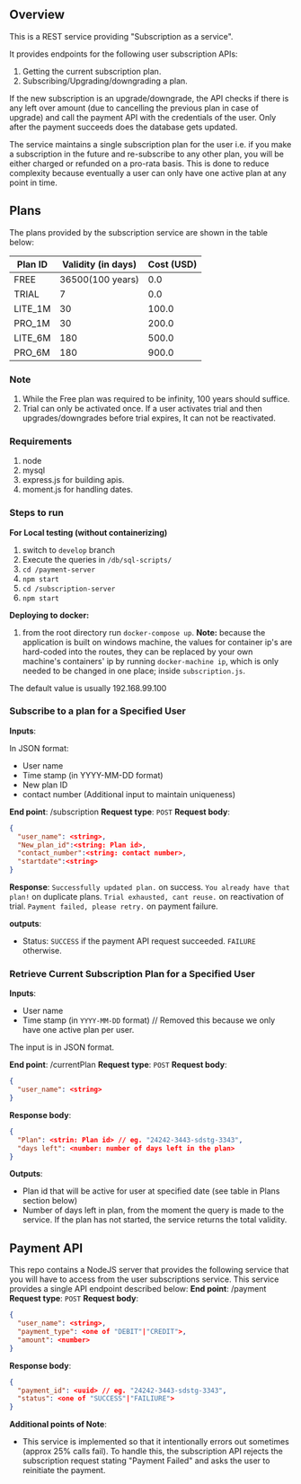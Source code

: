 
## Overview

This is a REST service providing "Subscription as a service".

It provides endpoints for the following user subscription APIs:

1. Getting the current subscription plan.
2. Subscribing/Upgrading/downgrading a plan. 

If the new subscription is an upgrade/downgrade, the API checks if there is any left over amount (due to cancelling the previous plan in case of upgrade)
 and call the payment API with the credentials of the user. Only after the payment succeeds does the database gets updated.

The service maintains a single subscription plan for the user i.e. if you make a subscription in the future and re-subscribe to any other plan,
you will be either charged or refunded on a pro-rata basis. This is done to reduce complexity because eventually a user can only have one 
active plan at any point in time.

##  Plans 

The plans provided by the subscription service are shown in the table below:

| Plan ID     | Validity (in days) | Cost (USD) 
| ----------- | ------------------ | -----------   
| FREE	      | 36500(100 years)	 | 0.0
| TRIAL	      | 7				   | 0.0
| LITE_1M	  | 30				   | 100.0
| PRO_1M	  | 30				   | 200.0
| LITE_6M	  | 180				   | 500.0
| PRO_6M	  | 180				   | 900.0

### Note
1. While the Free plan was required to be infinity, 100 years should suffice.
2. Trial can only be activated once. If a user activates trial and then upgrades/downgrades before trial expires, It can not be reactivated.


### Requirements

1. node
2. mysql
3. express.js for building apis.  
4. moment.js for handling dates.

### Steps to run

**For Local testing (without containerizing)**

1. switch to ```develop``` branch 
2. Execute the queries in ```/db/sql-scripts/```
3. ```cd /payment-server```
4. ```npm start```
5. ```cd /subscription-server```
6. ```npm start``` 

**Deploying to docker:**

1. from the root directory run ```docker-compose up```.
**Note:** because the application is built on windows machine, the values for container ip's are hard-coded into the routes, they can be replaced by your own machine's
containers' ip by running ```docker-machine ip```, which is only needed to be changed in one place; inside ```subscription.js```.

The default value is usually 192.168.99.100

###  Subscribe to a plan for a Specified User

**Inputs**:

In JSON format:

- User name
- Time stamp (in YYYY-MM-DD format)
- New plan ID
- contact number (Additional input to maintain uniqueness)

**End point**: <url>/subscription
**Request type**: `POST`
**Request body**:
```json
{
  "user_name": <string>,
  "New_plan_id":<string: Plan id>,
  "contact_number":<string: contact number>,
  "startdate":<string>
}
``` 
**Response**:
```Successfully updated plan.``` on success.
```You already have that plan!``` on duplicate plans.
```Trial exhausted, cant reuse.``` on reactivation of trial.
```Payment failed, please retry.``` on payment failure.


**outputs**:
- Status: `SUCCESS` if the payment API request succeeded. `FAILURE` otherwise.

### Retrieve Current Subscription Plan for a Specified User

**Inputs**:
- User name
- Time stamp (in `YYYY-MM-DD` format) // Removed this because we only have one active plan per user.

The input is in JSON format.

**End point**: <url>/currentPlan
**Request type**: `POST`
**Request body**:
```json
{
  "user_name": <string>
}
``` 
**Response body**:
```json
{
  "Plan": <strin: Plan id> // eg. "24242-3443-sdstg-3343",
  "days left": <number: number of days left in the plan>
}
```
**Outputs**:

- Plan id that will be active for user at specified date (see table in Plans section below)
- Number of days left in plan, from the moment the query is made to the service. If the plan has not started,
  the service returns the total validity.

## Payment API

This repo contains a NodeJS server that provides the following service that you will have to access from the user subscriptions service. 
This service provides a single API endpoint described below:
**End point**: <url>/payment
**Request type**: `POST`
**Request body**:
```json
{
  "user_name": <string>,
  "payment_type": <one of "DEBIT"|"CREDIT">,
  "amount": <number>
}
``` 
**Response body**:
```json
{
  "payment_id": <uuid> // eg. "24242-3443-sdstg-3343",
  "status": <one of "SUCCESS"|"FAILIURE">
}
```

**Additional points of Note**:

- This service is implemented so that it intentionally errors out sometimes (approx 25% calls fail). To handle this, the subscription API rejects the       subscription request stating "Payment Failed" and asks the user
  to reinitiate the payment.



